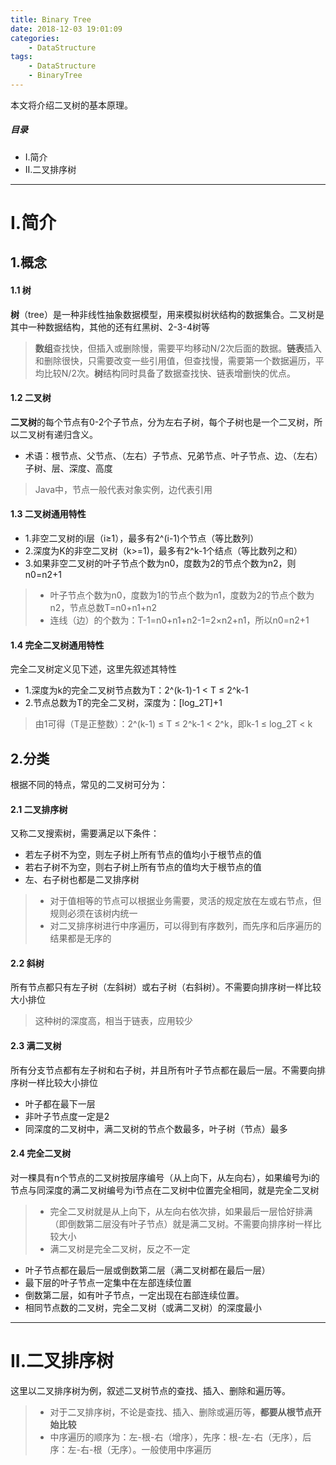 ```yaml
---
title: Binary Tree
date: 2018-12-03 19:01:09
categories:
    - DataStructure
tags:
    - DataStructure
    - BinaryTree
---
```


本文将介绍二叉树的基本原理。

<!-- more -->

##### 目录
+ I.简介
+ II.二叉排序树


---

# I.简介

## 1.概念

#### 1.1 树

**树**（tree）是一种非线性抽象数据模型，用来模拟树状结构的数据集合。二叉树是其中一种数据结构，其他的还有红黑树、2-3-4树等

> **数组**查找快，但插入或删除慢，需要平均移动N/2次后面的数据。**链表**插入和删除很快，只需要改变一些引用值，但查找慢，需要第一个数据遍历，平均比较N/2次。**树**结构同时具备了数据查找快、链表增删快的优点。

#### 1.2 二叉树

**二叉树**的每个节点有0-2个子节点，分为左右子树，每个子树也是一个二叉树，所以二叉树有递归含义。

- 术语：根节点、父节点、（左右）子节点、兄弟节点、叶子节点、边、（左右）子树、层、深度、高度

> Java中，节点一般代表对象实例，边代表引用

#### 1.3 二叉树通用特性

- 1.非空二叉树的i层（i≥1），最多有2^(i-1)个节点（等比数列）
- 2.深度为K的非空二叉树（k>=1)，最多有2^k-1个结点（等比数列之和）
- 3.如果非空二叉树的叶子节点个数为n0，度数为2的节点个数为n2，则n0=n2+1

> - 叶子节点个数为n0，度数为1的节点个数为n1，度数为2的节点个数为n2，节点总数T=n0+n1+n2
> - 连线（边）的个数为：T-1=n0+n1+n2-1=2×n2+n1，所以n0=n2+1

#### 1.4 完全二叉树通用特性

完全二叉树定义见下述，这里先叙述其特性

- 1.深度为k的完全二叉树节点数为T：2^(k-1)-1 < T ≤ 2^k-1
- 2.节点总数为T的完全二叉树，深度为：\[log_2T\]+1

> 由1可得（T是正整数）：2^(k-1) ≤ T ≤ 2^k-1 < 2^k，即k-1 ≤ log_2T < k


## 2.分类

根据不同的特点，常见的二叉树可分为：

#### 2.1 二叉排序树

又称二叉搜索树，需要满足以下条件：

- 若左子树不为空，则左子树上所有节点的值均小于根节点的值
- 若右子树不为空，则右子树上所有节点的值均大于根节点的值
- 左、右子树也都是二叉排序树

> - 对于值相等的节点可以根据业务需要，灵活的规定放在左或右节点，但规则必须在该树内统一
> - 对二叉排序树进行中序遍历，可以得到有序数列，而先序和后序遍历的结果都是无序的

#### 2.2 斜树

所有节点都只有左子树（左斜树）或右子树（右斜树）。不需要向排序树一样比较大小排位

> 这种树的深度高，相当于链表，应用较少

#### 2.3 满二叉树

所有分支节点都有左子树和右子树，并且所有叶子节点都在最后一层。不需要向排序树一样比较大小排位

- 叶子都在最下一层
- 非叶子节点度一定是2
- 同深度的二叉树中，满二叉树的节点个数最多，叶子树（节点）最多

#### 2.4 完全二叉树

对一棵具有n个节点的二叉树按层序编号（从上向下，从左向右），如果编号为i的节点与同深度的满二叉树编号为i节点在二叉树中位置完全相同，就是完全二叉树

> - 完全二叉树就是从上向下，从左向右依次排，如果最后一层恰好排满（即倒数第二层没有叶子节点）就是满二叉树。不需要向排序树一样比较大小
> - 满二叉树是完全二叉树，反之不一定

- 叶子节点都在最后一层或倒数第二层（满二叉树都在最后一层）
- 最下层的叶子节点一定集中在左部连续位置
- 倒数第二层，如有叶子节点，一定出现在右部连续位置。
- 相同节点数的二叉树，完全二叉树（或满二叉树）的深度最小



---

# II.二叉排序树

这里以二叉排序树为例，叙述二叉树节点的查找、插入、删除和遍历等。

> - 对于二叉排序树，不论是查找、插入、删除或遍历等，**都要从根节点开始比较**
> - 中序遍历的顺序为：左-根-右（增序），先序：根-左-右（无序），后序：左-右-根（无序）。一般使用中序遍历

